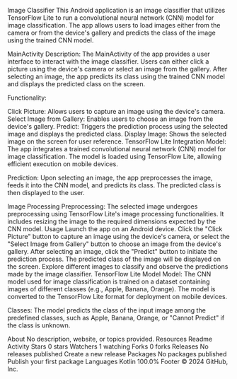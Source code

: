 Image Classifier
This Android application is an image classifier that utilizes TensorFlow Lite to run a convolutional neural network (CNN) model for image classification. The app allows users to load images either from the camera or from the device's gallery and predicts the class of the image using the trained CNN model.

MainActivity
Description: The MainActivity of the app provides a user interface to interact with the image classifier. Users can either click a picture using the device's camera or select an image from the gallery. After selecting an image, the app predicts its class using the trained CNN model and displays the predicted class on the screen.

Functionality:

Click Picture: Allows users to capture an image using the device's camera.
Select Image from Gallery: Enables users to choose an image from the device's gallery.
Predict: Triggers the prediction process using the selected image and displays the predicted class.
Display Image: Shows the selected image on the screen for user reference.
TensorFlow Lite Integration
Model: The app integrates a trained convolutional neural network (CNN) model for image classification. The model is loaded using TensorFlow Lite, allowing efficient execution on mobile devices.

Prediction: Upon selecting an image, the app preprocesses the image, feeds it into the CNN model, and predicts its class. The predicted class is then displayed to the user.

Image Processing
Preprocessing: The selected image undergoes preprocessing using TensorFlow Lite's image processing functionalities. It includes resizing the image to the required dimensions expected by the CNN model.
Usage
Launch the app on an Android device.
Click the "Click Picture" button to capture an image using the device's camera, or select the "Select Image from Gallery" button to choose an image from the device's gallery.
After selecting an image, click the "Predict" button to initiate the prediction process.
The predicted class of the image will be displayed on the screen.
Explore different images to classify and observe the predictions made by the image classifier.
TensorFlow Lite Model
Model: The CNN model used for image classification is trained on a dataset containing images of different classes (e.g., Apple, Banana, Orange). The model is converted to the TensorFlow Lite format for deployment on mobile devices.

Classes: The model predicts the class of the input image among the predefined classes, such as Apple, Banana, Orange, or "Cannot Predict" if the class is unknown.

About
No description, website, or topics provided.
Resources
 Readme
 Activity
Stars
 0 stars
Watchers
 1 watching
Forks
 0 forks
Releases
No releases published
Create a new release
Packages
No packages published
Publish your first package
Languages
Kotlin
100.0%
Footer
© 2024 GitHub, Inc.
